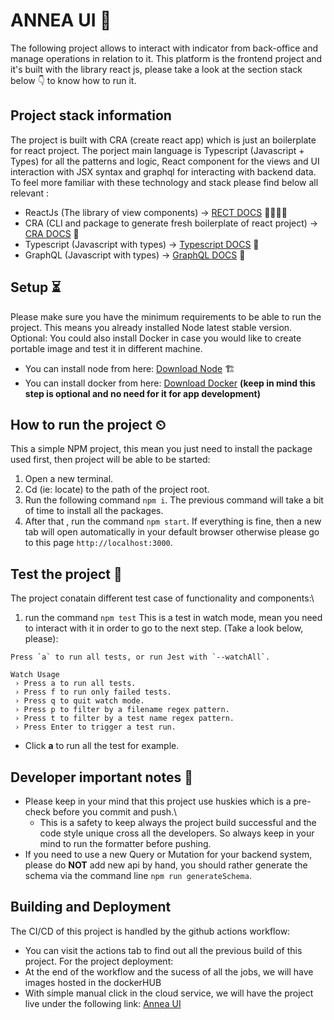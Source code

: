 # ANNEA UI 📃
The following project allows to interact with indicator from back-office and manage operations in relation to it.
This platform is the frontend project and it's built with the library react js, please take a look at the section stack below 👇 to know how to run it.

## Project stack information
The project is built with CRA (create react app) which is just an boilerplate for react project.
The porject main language is Typescript (Javascript + Types) for all the patterns and logic, React component for the views and UI interaction with JSX syntax and graphql for interacting with backend data.
To feel more familiar with these technology and stack please find below all relevant :
- ReactJs (The library of view components) -> [RECT DOCS](https://react.dev/) 👩‍💻🧑‍💻
- CRA (CLI and package to generate fresh boilerplate of react project) -> [CRA DOCS](https://create-react-app.dev/docs/getting-started/) 💫
- Typescript (Javascript with types) -> [Typescript DOCS](https://www.typescriptlang.org/) 🧠
- GraphQL (Javascript with types) -> [GraphQL DOCS](https://graphql.org/) 🧠

## Setup ⏳
Please make sure you have the minimum requirements to be able to run the project. This means you already installed Node latest stable version.
Optional: You could also install Docker in case you would like to create portable image and test it in different machine.
- You can install node from here: [Download Node](https://nodejs.org/en) 🏗️
- You can install docker from here: [Download Docker](https://docs.docker.com/get-docker/) **(keep in mind this step is optional and no need for it for app development)**

## How to run the project ⏲
This a simple NPM project, this mean you just need to install the package used first, then project will be able to be started:
1. Open a new terminal.
2. Cd (ie: locate) to the path of the project root.
3. Run the following command ``npm i``. The previous command will take a bit of time to install all the packages.
4. After that , run the command ``npm start``.
If everything is fine, then a new tab will open automatically in your default browser otherwise please go to this page `http://localhost:3000`.

## Test the project 🧨
The project conatain different test case of functionality and components:\
1. run the command ``npm test``
This is a test in watch mode, mean you need to interact with it in order to go to the next step. (Take a look below, please):
```
Press `a` to run all tests, or run Jest with `--watchAll`.

Watch Usage
 › Press a to run all tests.
 › Press f to run only failed tests.
 › Press q to quit watch mode.
 › Press p to filter by a filename regex pattern.
 › Press t to filter by a test name regex pattern.
 › Press Enter to trigger a test run.
```
- Click **a** to run all the test for example.

## Developer important notes 🎯
- Please keep in your mind that this project use huskies which is a pre-check before you commit and push.\
    - This is a safety to keep always the project build successful and the code style unique cross all the developers. So always keep in your mind to run the formatter before pushing.
- If you need to use a new Query or Mutation for your backend system, please do **NOT** add new api by hand, you should rather generate the schema via the command line ``npm run generateSchema``.

## Building and Deployment
The CI/CD of this project is handled by the github actions workflow:
- You can visit the actions tab to find out all the previous build of this project.
For the project deployment:
- At the end of the workflow and the sucess of all the jobs, we will have images hosted in the dockerHUB
- With simple manual click in the cloud service, we will have the project live under the following link: [Annea UI](https://annea-ui.onrender.com/)

